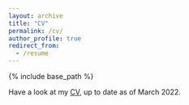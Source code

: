 ```yaml
---
layout: archive
title: "CV"
permalink: /cv/
author_profile: true
redirect_from:
  - /resume
---
```


{% include base_path %}

Have a look at my [CV](MartinDevaux.github.io/files/20220323_Devaux_CV.pdf), up to date as of March 2022.